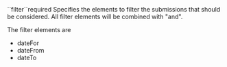 <tr>
<td>``filter``</td><td>required</td>
<td>
Specifies the elements to filter the submissions that should be considered.
All filter elements will be combined with "and".


The filter elements are

<ul>

<li>
dateFor
</li> 
<li>
dateFrom
</li>
<li>
dateTo
</li>
 
</ul> 

</td>
<td>
</td>
<td></td>
</tr>
 